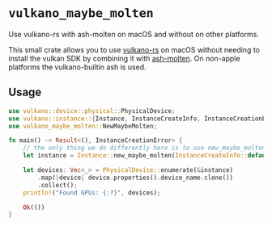 # `vulkano_maybe_molten`

Use vulkano-rs with ash-molten on macOS and without on other platforms.

This small crate allows you to use [vulkano-rs](https://github.com/vulkano-rs/vulkano) on macOS without needing to 
install the vulkan SDK by combining it with [ash-molten](https://github.com/EmbarkStudios/ash-molten). 
On non-apple platforms the vulkano-builtin ash is used.

## Usage

```rust
use vulkano::device::physical::PhysicalDevice;
use vulkano::instance::{Instance, InstanceCreateInfo, InstanceCreationError};
use vulkano_maybe_molten::NewMaybeMolten;

fn main() -> Result<(), InstanceCreationError> {
    // the only thing we do differently here is to use new_maybe_molten() instead of new()
    let instance = Instance::new_maybe_molten(InstanceCreateInfo::default())?;

    let devices: Vec<_> = PhysicalDevice::enumerate(&instance)
        .map(|device| device.properties().device_name.clone())
        .collect();
    println!("Found GPUs: {:?}", devices);

    Ok(())
}
```
